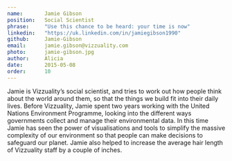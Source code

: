 ```yaml
---
name:       Jamie Gibson
position:   Social Scientist
phrase:     "Use this chance to be heard: your time is now"   
linkedin:   "https://uk.linkedin.com/in/jamiegibson1990"
github:		Jamie-Gibson
email:      jamie.gibson@vizzuality.com
photo:      jamie-gibson.jpg
author:     Alicia
date:       2015-05-08
order:		10
---
```


 Jamie is Vizzuality’s social scientist, and tries to work out how people think about the world around them, so that the things we build fit into their daily lives. Before Vizzuality, Jamie spent two years working with the United Nations Environment Programme, looking into the different ways governments collect and manage their environmental data. 
 In this time Jamie has seen the power of visualisations and tools to simplify the massive complexity of our environment so that people can make decisions to safeguard our planet. Jamie also helped to increase the average hair length of Vizzuality staff by a couple of inches.
